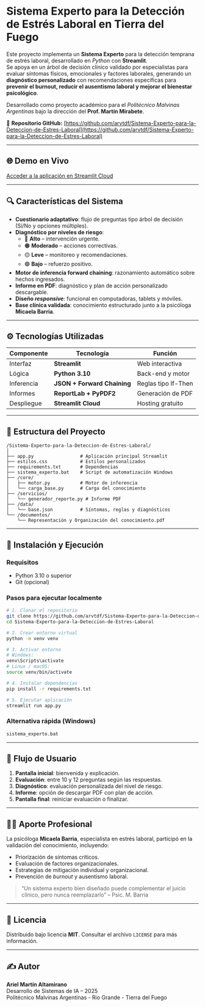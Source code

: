 # Sistema Experto para la Detección de Estrés Laboral en Tierra del Fuego

Este proyecto implementa un **Sistema Experto** para la detección temprana de estrés laboral, desarrollado en *Python* con **Streamlit**.  
Se apoya en un árbol de decisión clínico validado por especialistas para evaluar síntomas físicos, emocionales y factores laborales, generando un **diagnóstico personalizado** con recomendaciones específicas para **prevenir el burnout, reducir el ausentismo laboral y mejorar el bienestar psicológico**.

Desarrollado como proyecto académico para el *Politécnico Malvinas Argentinas* bajo la dirección del **Prof. Martín Mirabete**.

📁 **Repositorio GitHub:** [https://github.com/arvtdf/Sistema-Experto-para-la-Deteccion-de-Estres-Laboral](https://github.com/arvtdf/Sistema-Experto-para-la-Deteccion-de-Estres-Laboral)

---

## 🌐 Demo en Vivo

[Acceder a la aplicación en Streamlit Cloud](https://sistema-experto-para-la-deteccion-de-estres-laboral.streamlit.app/)

---

## 🔍 Características del Sistema

- **Cuestionario adaptativo**: flujo de preguntas tipo árbol de decisión (Sí/No y opciones múltiples).
- **Diagnóstico por niveles de riesgo**:  
  - 🔴 **Alto** – intervención urgente.  
  - 🟠 **Moderado** – acciones correctivas.  
  - 🟡 **Leve** – monitoreo y recomendaciones.  
  - 🟢 **Bajo** – refuerzo positivo.  
- **Motor de inferencia forward chaining**: razonamiento automático sobre hechos ingresados.
- **Informe en PDF**: diagnóstico y plan de acción personalizado descargable.
- **Diseño *responsive***: funcional en computadoras, tablets y móviles.
- **Base clínica validada**: conocimiento estructurado junto a la psicóloga **Micaela Barria**.

---

## ⚙️ Tecnologías Utilizadas

| Componente            | Tecnología                  | Función                                    |
|-----------------------|-----------------------------|--------------------------------------------|
| Interfaz              | **Streamlit**               | Web interactiva                            |
| Lógica                | **Python 3.10**             | Back-end y motor                           |
| Inferencia            | **JSON + Forward Chaining** | Reglas tipo If-Then                        |
| Informes              | **ReportLab + PyPDF2**      | Generación de PDF                          |
| Despliegue            | **Streamlit Cloud**         | Hosting gratuito                           |

---

## 📁 Estructura del Proyecto

```text
/Sistema-Experto-para-la-Deteccion-de-Estres-Laboral/
│
├── app.py                 # Aplicación principal Streamlit
├── estilos.css            # Estilos personalizados
├── requirements.txt       # Dependencias
├── sistema_experto.bat    # Script de automatización Windows
├── /core/
│   ├── motor.py           # Motor de inferencia
│   └── carga_base.py      # Carga del conocimiento
├── /servicios/
│   └── generador_reporte.py # Informe PDF
├── /data/
│   └── base.json          # Síntomas, reglas y diagnósticos
└── /documentos/
    └── Representación y Organización del conocimiento.pdf
```

---

## 🚀 Instalación y Ejecución

### Requisitos
- Python 3.10 o superior
- Git (opcional)

### Pasos para ejecutar localmente

```bash
# 1. Clonar el repositorio
git clone https://github.com/arvtdf/Sistema-Experto-para-la-Deteccion-de-Estres-Laboral.git
cd Sistema-Experto-para-la-Deteccion-de-Estres-Laboral

# 2. Crear entorno virtual
python -m venv venv

# 3. Activar entorno
# Windows:
venv\Scripts\activate
# Linux / macOS:
source venv/bin/activate

# 4. Instalar dependencias
pip install -r requirements.txt

# 5. Ejecutar aplicación
streamlit run app.py
```

### Alternativa rápida (Windows)
```cmd
sistema_experto.bat
```

---

## 🧭 Flujo de Usuario

1. **Pantalla inicial**: bienvenida y explicación.
2. **Evaluación**: entre 10 y 12 preguntas según las respuestas.
3. **Diagnóstico**: evaluación personalizada del nivel de riesgo.
4. **Informe**: opción de descargar PDF con plan de acción.
5. **Pantalla final**: reiniciar evaluación o finalizar.

---

## 👩‍⚕️ Aporte Profesional

La psicóloga **Micaela Barria**, especialista en estrés laboral, participó en la validación del conocimiento, incluyendo:

- Priorización de síntomas críticos.
- Evaluación de factores organizacionales.
- Estrategias de mitigación individual y organizacional.
- Prevención de *burnout* y ausentismo laboral.

> “Un sistema experto bien diseñado puede complementar el juicio clínico, pero nunca reemplazarlo” – Psic. M. Barria

---

## 📄 Licencia

Distribuido bajo licencia **MIT**. Consultar el archivo `LICENSE` para más información.

---

## ✍️ Autor

**Ariel Martín Altamirano**  
Desarrollo de Sistemas de IA – 2025  
Politécnico Malvinas Argentinas - Rio Grande - Tierra del Fuego














